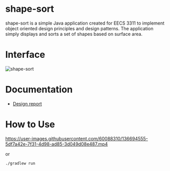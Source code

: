 # shape-sort

shape-sort is a simple Java application created for EECS 3311 to implement object oriented design principles and design patterns. The application simply displays and sorts a set of shapes based on surface area.

# Interface
![shape-sort](https://user-images.githubusercontent.com/60088310/136692220-574d8c2b-63e3-497b-87df-719153576a0e.gif)

# Documentation
- [Design report](https://github.com/a-mohamad/shape-sort/blob/main/Documentation/report/report.pdf)

# How to Use
https://user-images.githubusercontent.com/60088310/136694555-5df7a42e-7f31-4d98-ad85-3d049d08e487.mp4

or 

```
./gradlew run
```
